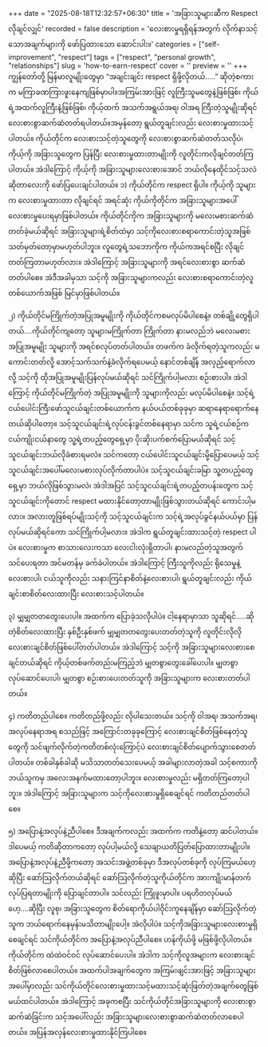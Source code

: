 +++
date = "2025-08-18T12:32:57+06:30"
title = 'အခြားသူများဆီက Respect လိုချင်လျှင်'
recorded = false
description = 'လေးစားမှုရရှိရန်အတွက် လိုက်နာသင့်သောအချက်များကို ဖော်ပြထားသော ဆောင်းပါး။'
categories = ["self-improvement", "respect"]
tags = ["respect", "personal growth", "relationships"]
slug = 'how-to-earn-respect'
cover = ''
preview = ''
+++
ကျွန်တော်တို့ မြန်မာလူမျိုးတွေမှာ “အချင်းချင်း respect ရှိဖို့လိုတယ်…..” ဆိုတဲ့စကားက မကြာခဏကြားဖူးနေကျဖြစ်မှာပါ။အကြမ်းအားဖြင့် လူကြီးသူမတွေနဲ့ဖြစ်ဖြစ်၊ ကိုယ်ရဲ့အထက်လူကြီးနဲ့ဖြစ်ဖြစ်၊ ကိုယ့်ထက် အသက်အရွယ်အရ၊ ဝါအရ ကြီးတဲ့သူမျိုးဆိုရင် လေးစားစွာဆက်ဆံတတ်ရပါတယ်။အမှန်တော့ ရွယ်တူချင်းလည်း လေးစားမှုထားသင့်ပါတယ်။ ကိုယ်တိုင်က လေးစားသင့်တဲ့သူတွေကို လေးစားစွာဆက်ဆံတတ်သလိုပဲ၊ ကိုယ့်ကို အခြားသူတွေက ပြန်ပြီး လေးစားမှုထားတာမျိုးကို လူတိုင်းကလိုချင်တတ်ကြပါတယ်။ အဲဒါကြောင့် ကိုယ့်ကို အခြားသူများလေးစားအောင် ဘယ်လိုနေထိုင်သင့်သလဲဆိုတာလေးကို ဖော်ပြပေးချင်ပါတယ်။
၁) ကိုယ်တိုင်က respect ရှိပါ။
ကိုယ့်ကို သူများက လေးစားမှုထားတာ လိုချင်ရင် အရင်ဆုံး ကိုယ်ကိုတိုင်က အခြားသူများအပေါ် လေးစားမှုပေးရမှာဖြစ်ပါတယ်။ ကိုယ်တိုင်ကိုက အခြားသူများကို မလေးမစားဆက်ဆံတတ်ခဲ့မယ်ဆိုရင် အခြားသူများရဲ့စိတ်ထဲမှာ သင့်ကိုလေးစားစရာကောင်းတဲ့သူအဖြစ် သတ်မှတ်တော့မှာမဟုတ်ပါဘူး။ လူတွေရဲ့သဘောကိုက ကိုယ်ကအရင်စပြီး လိုချင်တတ်ကြတာမဟုတ်လား။ အဲဒါကြောင့် အခြားသူများကို အရင်လေးစားစွာ ဆက်ဆံတတ်ပါစေ။ အဲဒီအခါမှသာ သင့်ကို အခြားသူများကလည်း လေးစားစရာကောင်းတဲ့လူတစ်ယောက်အဖြစ် မြင်မှာဖြစ်ပါတယ်။

၂) ကိုယ်တိုင်မကြိုက်တဲ့အပြုအမူမျိုးကို ကိုယ်တိုင်ကစမလုပ်မိပါစေနဲ့။
တစ်ချို့တွေရှိပါတယ်….ကိုယ်တိုင်ကျတော့ သူများမကြိုက်တာ ကြိုက်တာ နားမလည်ဘဲ မလေးမစားအပြုအမူမျိုး သူများကို အရင်စလုပ်တတ်ပါတယ်။ တဖက်က ခံလိုက်ရတဲ့သူကလည်း မကောင်းတတ်လို့ အောင့်သက်သက်နဲ့ခံလိုက်ရပေမယ့် နောင်တစ်ချိန် အလှည့်ရောက်လာလို့ သင့်ကို ထိုအပြုအမူမျိုးပြန်လုပ်မယ်ဆိုရင် သင်ကြိုက်ပါ့မလား စဉ်းစားပါ။ အဲဒါကြောင့် ကိုယ်တိုင်မကြိုက်တဲ့ အပြုအမူမျိုးကို သူများကိုလည်း မလုပ်မိပါစေနဲ့။ သင့်ရဲ့ငယ်ပေါင်းကြီးဖော်သူငယ်ချင်းတစ်ယောက်က နယ်ပယ်တစ်ခုခုမှာ
ဆရာနေရာရောက်နေတယ်ဆိုပါတော့။ သင့်သူငယ်ချင်းရဲ့လုပ်ငန်းခွင်တစ်နေရာမှာ သင်က သူရဲ့ငယ်စဉ်က ငယ်ကျိုးငယ်နာတွေ သူ့ရဲ့တပည့်တွေရှေ့မှာ ပိုးဆိုးပက်စက်ပြောမယ်ဆိုရင် သင့်သူငယ်ချင်းဘယ်လိုခံစားရမလဲ။ သင်ကတော့ ငယ်ပေါင်းသူငယ်ချင်းမို့ပြောပေမယ့် သင့်သူငယ်ချင်းအပေါ်မလေးမစားလုပ်လိုက်တာပါပဲ။ သင့်သူငယ်ချင်းခမြာ သူ့တပည့်တွေရှေ့မှာ ဘယ်လိုဖြစ်သွားမလဲ၊ အဲဒါအပြင် သင့်သူငယ်ချင်းရဲ့တပည့်တပန်းတွေက သင့်သူငယ်ချင်းကိုတောင် respect မထားနိုင်တော့တာမျိုးဖြစ်သွားတယ်ဆိုရင် ကောင်းပါ့မလား။ အလားတူဖြစ်ရပ်မျိုးသင့်ကို သင့်သူငယ်ချင်းက သင့်ရဲ့အလုပ်ခွင်နယ်ပယ်မှာ ပြန်လုပ်မယ်ဆိုရင်ကော သင်ကြိုက်ပါ့မလား။ အဲဒါက ရွယ်တူချင်းထားသင့်တဲ့ respect ပါပဲ။ လေးစားမှုက စာသားလေးကသာ လေးငါးလုံးရှိတာပါ၊ နားမလည်တဲ့သူအတွက် သင်ပေးရတာ အင်မတန်မှ ခက်ခဲပါတယ်။ အဲဒါကြောင့် ကြီးသူကိုလည်း ရိုသေမှုနဲ့လေးစားပါ၊ ငယ်သူကိုလည်း သနားကြင်နာစိတ်နဲ့လေးစားပါ၊ ရွယ်တူချင်းလည်း ကိုယ်ချင်းစာစိတ်လေးထားပြီး လေးစားသင့်ပါတယ်။

၃) မျှမျှတတတွေးပေးပါ။
အထက်က ပြောခဲ့သလိုပါပဲ။ ငါ့နေရာမှာသာ သူဆိုရင်…..ဆိုတဲ့စိတ်လေးထားပြီး နှစ်ဦးနှစ်ဖက် မျှမျှတတတွေးပေးတတ်တဲ့သူကို လူတိုင်းလိုလို လေးစားချင်စိတ်ဖြစ်ပေါ်တတ်ပါတယ်။ အဲဒါကြောင့် သင့်ကို အခြားသူများလေးစားစေချင်တယ်ဆိုရင် ကိုယ့်တစ်ဖက်တည်းမကြည့်ဘဲ မျှတစွာတွေးခေါ်ပေးပါ။ မျှတစွာ လုပ်ဆောင်ပေးပါ၊ မျှတစွာ စဉ်းစားပေးတတ်သူကို အခြားသူများက လေးစားတတ်ပါတယ်။

၄) ကတိတည်ပါစေ။
ကတိတည်ဖို့လည်း လိုပါသေးတယ်။ သင့်ကို ဝါအရ၊ အသက်အရ၊ အလုပ်နေရာအရ စသည်ဖြင့် အကြောင်းတခုခုကြောင့် လေးစားချင်စိတ်ဖြစ်နေတဲ့သူတွေကို သင်ဖျက်လိုက်တဲ့ကတိတစ်လုံးကြောင့်ပဲ လေးစားချင်စိတ်ပျောက်သွားစေတတ်ပါတယ်။ တစ်ခါနှစ်ခါဆို မသိသာတတ်သေးပေမယ့် အခါများလာတဲ့အခါ သင့်စကားကိုဘယ်သူကမှ အလေးအနက်မထားတော့ပါဘူး။ လေးစားမှုလည်း မရှိတတ်ကြတော့ပါဘူး။ အဲဒါကြောင့် အခြားသူများက သင့်ကိုလေးစားမှုရှိစေချင်ရင် ကတိတည်တတ်ပါစေ။

၅) အပြောနဲ့အလုပ်နဲ့ညီပါစေ။
ဒီအချက်ကလည်း အထက်က ကတိနဲ့တော့ ဆင်ပါတယ်။ ဒါပေမယ့် ကတိဆိုတာကတော့ လုပ်ပါ့မယ်လို့ သေချာယတိပြတ်ပြောထားတာမျိုးပါ။ အပြောနဲ့အလုပ်နဲ့ညီဖို့ကတော့ အသင်းအဖွဲ့တစ်ခုမှာ ဒီအလုပ်တစ်ခုကို လုပ်ကြမယ်ဟေ့ဆိုပြီး ဆော်သြလိုက်တယ်ဆိုရင် ဆော်သြလိုက်တဲ့သူကိုယ်တိုင်က အားကျိုးမာန်တက်လုပ်ပြရတာမျိုးကို ပြောချင်တာပါ။ သင်လည်း ကြုံဖူးမှာပါ။ ပရဟိတလုပ်မယ်ဟေ့….ဆိုပြီး လူစု၊ အခြားသူတွေက စိတ်ရောကိုယ်ပါဝိုင်းကူနေချိန်မှာ ဆော်သြလိုက်တဲ့သူက ဘယ်ရောက်နေမှန်းမသိတာမျိုးပေါ့။ အဲလိုပါပဲ။ သင့်ကိုအခြားသူများလေးစားမှုရှိစေချင်ရင် သင်ကိုယ်တိုင်က အပြောနဲ့အလုပ်ညီပါစေ။ ဟန်ကိုယ်ဖို့ မဖြစ်ဖို့လိုပါတယ်။ ကိုယ်တိုင်က ထဲထဲဝင်ဝင် လုပ်ဆောင်ပေးပါ။ အဲဒါက သင့်ကိုလူအများက လေးစားချင်စိတ်ဖြစ်လာစေပါတယ်။
အထက်ပါအချက်တွေက အကြမ်းဖျင်းအားဖြင့် အခြားသူများအပေါ်မှာလည်း
သင်ကိုယ်တိုင်လေးစားမှုထားသင့်မထားသင့်ဆုံးဖြတ်တဲ့အချက်တွေဖြစ်မယ်ထင်ပါတယ်။
အဲဒါကြောင့် အခုကစပြီး သင်ကိုယ်တိုင်အခြားသူများကို လေးစားစွာဆက်ဆံခြင်းက သင့်အပေါ်လည်း အခြားသူများလေးစားစွာဆက်ဆံတတ်လာစေပါတယ်။
အပြန်အလှန်လေးစားမှုထားနိုင်ကြပါစေ။
